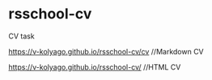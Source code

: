 # rsschool-cv
CV task


https://v-kolyago.github.io/rsschool-cv/cv //Markdown CV

https://v-kolyago.github.io/rsschool-cv/ //HTML CV

